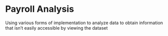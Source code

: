 # Payroll Analysis
 Using various forms of implementation to analyze data to obtain information that isn’t easily accessible by viewing the dataset
